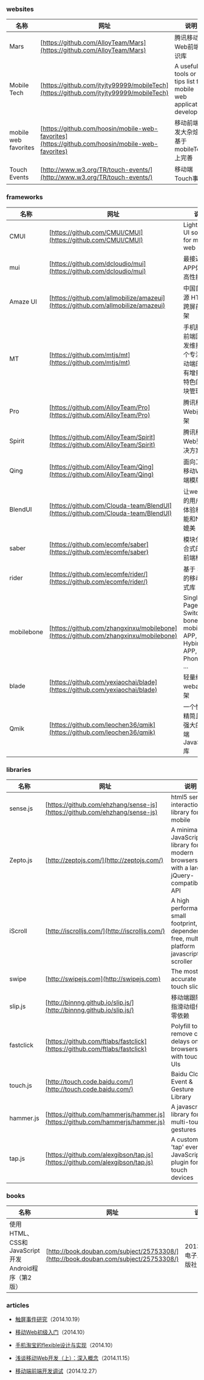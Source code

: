 ### websites

 名称 | 网址 | 说明
------ | ------ | ------
Mars | [https://github.com/AlloyTeam/Mars](https://github.com/AlloyTeam/Mars) | 腾讯移动Web前端知识库
Mobile Tech | [https://github.com/jtyjty99999/mobileTech](https://github.com/jtyjty99999/mobileTech) | A useful tools or tips list for mobile web application developing
mobile web favorites | [https://github.com/hoosin/mobile-web-favorites](https://github.com/hoosin/mobile-web-favorites) | 移动前端开发大杂烩，基于 mobileTech 上完善
Touch Events | [http://www.w3.org/TR/touch-events/](http://www.w3.org/TR/touch-events/) | 移动端Touch事件

### frameworks

 名称 | 网址 | 说明
------ | ------ | ------
CMUI | [https://github.com/CMUI/CMUI](https://github.com/CMUI/CMUI) | Lightweight UI solution for mobile web
mui | [https://github.com/dcloudio/mui](https://github.com/dcloudio/mui) | 最接近原生APP体验的高性能框架
Amaze UI | [https://github.com/allmobilize/amazeui](https://github.com/allmobilize/amazeui) | 中国首个开源 HTML5 跨屏前端框架
MT | [https://github.com/mtjs/mt](https://github.com/mtjs/mt) | 手机腾讯网前端团队开发维护的一个专注于移动端的、带有增量更新特色的js模块管理框架
Pro | [https://github.com/AlloyTeam/Pro](https://github.com/AlloyTeam/Pro) | 腾讯移动Web前端框架
Spirit | [https://github.com/AlloyTeam/Spirit](https://github.com/AlloyTeam/Spirit) | 腾讯移动Web整体解决方案
Qing | [https://github.com/AlloyTeam/Qing](https://github.com/AlloyTeam/Qing) | 面向工程的移动Web前端模版
BlendUI | [https://github.com/Clouda-team/BlendUI](https://github.com/Clouda-team/BlendUI) | 让webapp的用户界面体验和交互能和Native媲美
saber | [https://github.com/ecomfe/saber](https://github.com/ecomfe/saber) | 模块化、组合式的移动前端框架
rider | [https://github.com/ecomfe/rider/](https://github.com/ecomfe/rider/) | 基于 Stylus 的移动端样式库
mobilebone | [https://github.com/zhangxinxu/mobilebone](https://github.com/zhangxinxu/mobilebone) | Single Page Switching bone for mobile web APP, Hybird APP, Phonegap, ...
blade | [https://github.com/yexiaochai/blade](https://github.com/yexiaochai/blade) | 轻量级webapp框架
Qmik | [https://github.com/leochen36/qmik](https://github.com/leochen36/qmik) | 一个快速和精简且功能强大的无线端JavaScript库

### libraries

 名称 | 网址 | 说明
------ | ------ | ------
sense.js | [https://github.com/ehzhang/sense-js](https://github.com/ehzhang/sense-js) | html5 sensor interaction library for mobile
Zepto.js | [http://zeptojs.com/](http://zeptojs.com/) | A minimalist JavaScript library for modern browsers with a largely jQuery-compatible API
iScroll | [http://iscrolljs.com/](http://iscrolljs.com/) | A high performance, small footprint, dependency free, multi-platform javascript scroller
swipe | [http://swipejs.com](http://swipejs.com) | The most accurate touch slider
slip.js | [http://binnng.github.io/slip.js/](http://binnng.github.io/slip.js/) | 移动端跟随手指滑动组件，零依赖
fastclick | [https://github.com/ftlabs/fastclick](https://github.com/ftlabs/fastclick) | Polyfill to remove click delays on browsers with touch UIs
touch.js | [http://touch.code.baidu.com/](http://touch.code.baidu.com/) | Baidu Clouda Event & Gesture Library
hammer.js | [https://github.com/hammerjs/hammer.js](https://github.com/hammerjs/hammer.js) | A javascript library for multi-touch gestures
tap.js | [https://github.com/alexgibson/tap.js](https://github.com/alexgibson/tap.js) | A custom 'tap' event JavaScript plugin for touch devices

### books

 名称 | 网址 | 说明
------ | ------ | ------
使用HTML、CSS和JavaScript开发Android程序（第2版）| [http://book.douban.com/subject/25753308/](http://book.douban.com/subject/25753308/) | 2013.09，电子工业出版社

### articles

- [触屏事件研究](https://github.com/RubyLouvre/avalon/issues/534)（2014.10.19）

- [移动Web初级入门](http://www.html-js.com/article/2411)（2014.10）

- [手机淘宝的flexible设计与实现](http://www.html-js.com/article/2402)（2014.10）

- [浅谈移动Web开发（上）：深入概念](http://www.infoq.com/cn/articles/development-of-the-mobile-web-deep-concept)（2014.11.15）

- [移动端前端开发调试](http://yujiangshui.com/multidevice-frontend-debug/)（2014.12.27）
